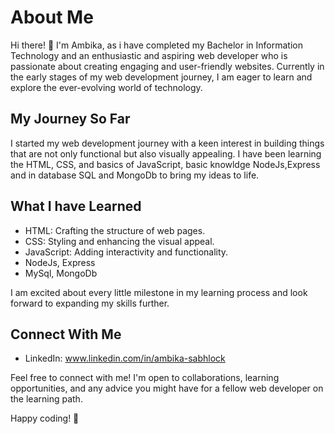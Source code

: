  # About Me

Hi there! 👋 I'm Ambika, as i have completed my Bachelor in Information Technology and an enthusiastic and aspiring web developer who is passionate about creating engaging and user-friendly websites. 
Currently in the early stages of my web development journey,
I am eager to learn and explore the ever-evolving world of technology.

## My Journey So Far

I started my web development journey with a keen interest in building things that are not only functional but also visually appealing. 
I have been learning the  HTML, CSS, and basics of JavaScript, basic knowldge NodeJs,Express and  in database SQL and MongoDb to bring my ideas to life.

## What I have Learned

- HTML: Crafting the structure of web pages.
- CSS: Styling and enhancing the visual appeal.
- JavaScript: Adding interactivity and functionality.
- NodeJs, Express
- MySql, MongoDb

I am excited about every little milestone in my learning process and look forward to expanding my skills further.

## Connect With Me

- LinkedIn: www.linkedin.com/in/ambika-sabhlock

Feel free to connect with me! I'm open to collaborations, learning opportunities, and any advice you might have for a fellow web developer on the learning path.

Happy coding! 🚀


<!---
Ambikasabhlock/Ambikasabhlock is a ✨ special ✨ repository because its `README.md` (this file) appears on your GitHub profile.
You can click the Preview link to take a look at your changes.
--->
